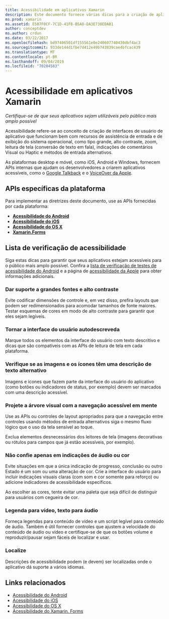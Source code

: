 ```yaml
---
title: Acessibilidade em aplicativos Xamarin
description: Este documento fornece várias dicas para a criação de aplicativos acessíveis. Por exemplo, ele inclui recomendações sobre fontes grandes, alto contraste, interfaces autodescritivas e muito mais.
ms.prod: xamarin
ms.assetid: E587F0CF-7C1D-41F8-B5A8-DA3E738EDA81
author: conceptdev
ms.author: crdun
ms.date: 03/22/2017
ms.openlocfilehash: bd97406501df155561e0e240607740430dbf4ac3
ms.sourcegitcommit: 933de144d1fbe7d412e49b743839cae4bfcac439
ms.translationtype: MT
ms.contentlocale: pt-BR
ms.lasthandoff: 09/04/2019
ms.locfileid: "70284583"
---
```

# <a name="accessibility-in-xamarin-apps"></a>Acessibilidade em aplicativos Xamarin

_Certifique-se de que seus aplicativos sejam utilizáveis pelo público mais amplo possível_

Acessibilidade refere-se ao conceito de criação de interfaces de usuário de aplicativo que funcionam bem com recursos de assistência de entrada e de exibição do sistema operacional, como tipo grande, alto contraste, zoom, leitura de tela (conversão de texto em fala), indicações de comentários Visual ou Haptic e métodos de entrada alternativos.

As plataformas desktop e móvel, como iOS, Android e Windows, fornecem APIs internas que ajudam os desenvolvedores a criarem aplicativos acessíveis, como o [Google Talkback](https://play.google.com/store/apps/details?id=com.google.android.marvin.talkback) e o [VoiceOver da Apple](http://www.apple.com/accessibility/ios/voiceover/).

## <a name="platform-specific-apis"></a>APIs específicas da plataforma

Para implementar as diretrizes deste documento, use as APIs fornecidas por cada plataforma:

- [**Acessibilidade do Android**](~/android/app-fundamentals/accessibility.md)
- [**Acessibilidade do iOS**](~/ios/app-fundamentals/accessibility.md)
- [**Acessibilidade do OS X**](~/mac/app-fundamentals/accessibility.md)
- [**Xamarin.Forms**](~/xamarin-forms/app-fundamentals/accessibility/index.md)

<a name="checklist" />

## <a name="accessibility-checklist"></a>Lista de verificação de acessibilidade

Siga estas dicas para garantir que seus aplicativos estejam acessíveis para o público mais amplo possível. Confira a [lista de verificação de testes de acessibilidade do Android](https://developer.android.com/training/accessibility/testing.html) e a página de [acessibilidade da Apple](http://www.apple.com/accessibility/) para obter informações adicionais.

### <a name="support-large-fonts-and-high-contrast"></a>Dar suporte a grandes fontes e alto contraste

Evite codificar dimensões de controle e, em vez disso, prefira layouts que podem ser redimensionados para acomodar tamanhos de fonte maiores.
Testar esquemas de cores em modo de alto contraste para garantir que eles sejam legíveis.

### <a name="make-the-user-interface-self-describing"></a>Tornar a interface do usuário autodescreveda

Marque todos os elementos da interface do usuário com texto descritivo e dicas que são compatíveis com as APIs de leitura de tela em cada plataforma.

### <a name="ensure-that-images-and-icons-have-an-alternate-text-description"></a>Verifique se as imagens e os ícones têm uma descrição de texto alternativo

Imagens e ícones que fazem parte da interface do usuário do aplicativo (como botões ou indicadores de status, por exemplo) devem ser marcados com uma descrição acessível.

### <a name="design-the-visual-tree-with-accessible-navigation-in-mind"></a>Projete a árvore visual com a navegação acessível em mente

Use as APIs ou controles de layout apropriados para que a navegação entre controles usando métodos de entrada alternativos siga o mesmo fluxo lógico que o uso da tela sensível ao toque.

Exclua elementos desnecessários dos leitores de tela (imagens decorativas ou rótulos para campos que já estão acessíveis, por exemplo).

### <a name="dont-rely-on-audio-or-color-cues-alone"></a>Não confie apenas em indicações de áudio ou cor

Evite situações em que a única indicação de progresso, conclusão ou outro Estado é um som ou uma alteração de cor. Crie a interface do usuário para incluir indicações visuais claras (com som e cor somente para reforço) ou adicione indicadores de acessibilidade específicos.

Ao escolher as cores, tente evitar uma paleta que seja difícil de distinguir para usuários com cegueira de cor.

### <a name="captioning-for-video-text-for-audio"></a>Legenda para vídeo, texto para áudio

Forneça legendas para conteúdo de vídeo e um script legível para conteúdo de áudio. Também é útil fornecer controles que ajustem a velocidade do conteúdo de áudio ou vídeo e certifique-se de que os botões volume e reproduzir/pausar sejam fáceis de localizar e usar.

### <a name="localize"></a>Localize

Descrições de acessibilidade podem (e devem) ser localizadas onde o aplicativo dá suporte a vários idiomas.



## <a name="related-links"></a>Links relacionados

- [Acessibilidade do Android](~/android/app-fundamentals/accessibility.md)
- [Acessibilidade do iOS](~/ios/app-fundamentals/accessibility.md)
- [Acessibilidade do OS X](~/mac/app-fundamentals/accessibility.md)
- [Acessibilidade do Xamarin. Forms](~/xamarin-forms/app-fundamentals/accessibility/index.md)
